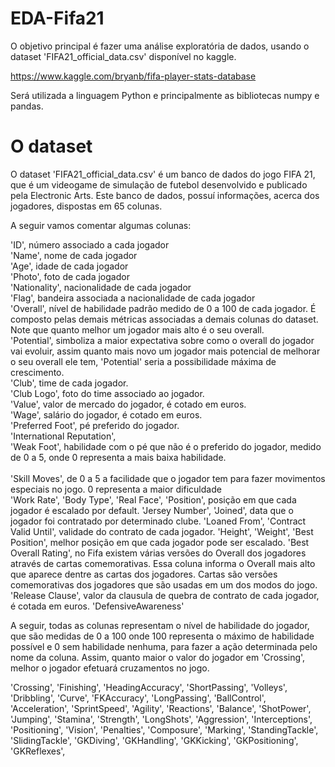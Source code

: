 # EDA-Fifa21

O objetivo principal é fazer uma análise exploratória de dados, usando o dataset 'FIFA21_official_data.csv' disponível no kaggle. 

https://www.kaggle.com/bryanb/fifa-player-stats-database

Será utilizada a linguagem Python e principalmente as bibliotecas numpy e pandas.

# O dataset

O dataset 'FIFA21_official_data.csv' é um banco de dados do jogo FIFA 21, que é um videogame de simulação de futebol desenvolvido e publicado pela Electronic Arts. Este banco de dados, possuí informações, acerca dos jogadores, dispostas em 65 colunas. 

A seguir vamos comentar algumas colunas:

 'ID', número associado a cada jogador <br>
 'Name', nome de cada jogador<br>
 'Age', idade de cada jogador<br>
 'Photo', foto de cada jogador<br>
 'Nationality', nacionalidade de cada jogador<br>
 'Flag', bandeira associada a nacionalidade de cada jogador<br>
 'Overall', nível de habilidade padrão medido de 0 a 100 de cada jogador. É composto pelas demais métricas associadas a demais colunas do dataset. Note que quanto melhor um jogador mais alto é o seu overall.  <br>
 'Potential', simboliza a maior expectativa sobre como o overall do jogador vai evoluir, assim quanto mais novo um jogador mais potencial de melhorar o seu overall ele tem, 'Potential' seria a possibilidade máxima de crescimento.<br>
 'Club', time de cada jogador.<br>
 'Club Logo', foto do time associado ao jogador.<br>
 'Value', valor de mercado do jogador, é cotado em euros.<br>
 'Wage', salário do jogador, é cotado em euros.<br>
 'Preferred Foot', pé preferido do jogador.<br>
 'International Reputation',<br>
 'Weak Foot', habilidade com o pé que não é o preferido do jogador, medido de 0 a 5, onde 0 representa a mais baixa habilidade.<br><br>
 'Skill Moves', de 0 a 5 a facilidade que o jogador tem para fazer movimentos especiais no jogo. 0 representa a maior dificuldade<br>
 'Work Rate',
 'Body Type',
 'Real Face',
 'Position', posição em que cada jogador é escalado por default.
 'Jersey Number',
 'Joined', data que o jogador foi contratado por determinado clube.
 'Loaned From', 
 'Contract Valid Until', validade do contrato de cada jogador.
 'Height',
 'Weight',
 'Best Position', melhor posição em que cada jogador pode ser escalado.
 'Best Overall Rating', no Fifa existem várias versões do Overall dos jogadores através de cartas comemorativas. Essa coluna informa o Overall mais alto que aparece dentre as cartas dos jogadores. Cartas são versões comemorativas dos jogadores que são usadas em um dos modos do jogo.
 'Release Clause', valor da clausula de quebra de contrato de cada jogador, é cotada em euros. 
 'DefensiveAwareness'
 
A seguir, todas as colunas representam o nível de habilidade do jogador, que são medidas de 0 a 100 onde 100 representa o máximo de habilidade possível e 0 sem habilidade nenhuma, para fazer a ação determinada pelo nome da coluna. Assim, quanto maior o valor do jogador em 'Crossing', melhor o jogador efetuará cruzamentos no jogo. 

 'Crossing',
 'Finishing',
 'HeadingAccuracy',
 'ShortPassing',
 'Volleys',
 'Dribbling',
 'Curve',
 'FKAccuracy',
 'LongPassing',
 'BallControl',
 'Acceleration',
 'SprintSpeed',
 'Agility',
 'Reactions',
 'Balance',
 'ShotPower',
 'Jumping',
 'Stamina',
 'Strength',
 'LongShots',
 'Aggression',
 'Interceptions',
 'Positioning',
 'Vision',
 'Penalties',
 'Composure',
 'Marking',
 'StandingTackle',
 'SlidingTackle',
 'GKDiving',
 'GKHandling',
 'GKKicking',
 'GKPositioning',
 'GKReflexes',
